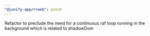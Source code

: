 ```yaml
---
"@junify-app/rrweb": patch
---
```


Refactor to preclude the need for a continuous raf loop running in the background which is related to shadowDom
